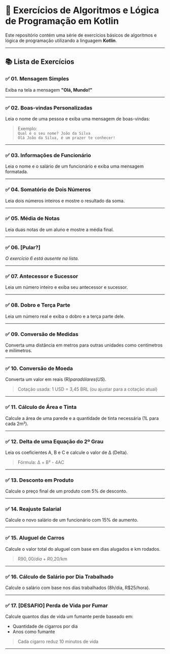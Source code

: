 # 📘 Exercícios de Algoritmos e Lógica de Programação em Kotlin

Este repositório contém uma série de exercícios básicos de algoritmos e lógica de programação utilizando a linguagem **Kotlin**.

---

## 📚 Lista de Exercícios

### ✅ 01. Mensagem Simples
Exiba na tela a mensagem **"Olá, Mundo!"**

---

### ✅ 02. Boas-vindas Personalizadas
Leia o nome de uma pessoa e exiba uma mensagem de boas-vindas:

> Exemplo:  
> `Qual é o seu nome? João da Silva`  
> `Olá João da Silva, é um prazer te conhecer!`

---

### ✅ 03. Informações de Funcionário
Leia o nome e o salário de um funcionário e exiba uma mensagem formatada.

---

### ✅ 04. Somatório de Dois Números
Leia dois números inteiros e mostre o resultado da soma.

---

### ✅ 05. Média de Notas
Leia duas notas de um aluno e mostre a média final.

---

### ✅ 06. [Pular?]
*O exercício 6 está ausente na lista.*

---

### ✅ 07. Antecessor e Sucessor
Leia um número inteiro e exiba seu antecessor e sucessor.

---

### ✅ 08. Dobro e Terça Parte
Leia um número real e exiba o dobro e a terça parte dele.

---

### ✅ 09. Conversão de Medidas
Converta uma distância em metros para outras unidades como centímetros e milímetros.

---

### ✅ 10. Conversão de Moeda
Converta um valor em reais (R$) para dólares (US$).  
> Cotação usada: 1 USD = 3,45 BRL (ou ajustar para a cotação atual)

---

### ✅ 11. Cálculo de Área e Tinta
Calcule a área de uma parede e a quantidade de tinta necessária (1L para cada 2m²).

---

### ✅ 12. Delta de uma Equação do 2º Grau
Leia os coeficientes A, B e C e calcule o valor de Δ (Delta).  
> Fórmula: Δ = B² - 4AC

---

### ✅ 13. Desconto em Produto
Calcule o preço final de um produto com 5% de desconto.

---

### ✅ 14. Reajuste Salarial
Calcule o novo salário de um funcionário com 15% de aumento.

---

### ✅ 15. Aluguel de Carros
Calcule o valor total do aluguel com base em dias alugados e km rodados.  
> R$90,00/dia + R$0,20/km

---

### ✅ 16. Cálculo de Salário por Dia Trabalhado
Calcule o salário com base nos dias trabalhados (8h/dia, R$25/hora).

---

### ✅ 17. [DESAFIO] Perda de Vida por Fumar
Calcule quantos dias de vida um fumante perde baseado em:
- Quantidade de cigarros por dia
- Anos como fumante  
> Cada cigarro reduz 10 minutos de vida

---
